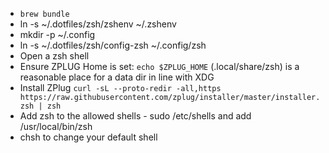 * `brew bundle`
* ln -s ~/.dotfiles/zsh/zshenv ~/.zshenv
* mkdir -p ~/.config
* ln -s ~/.dotfiles/zsh/config-zsh ~/.config/zsh
* Open a zsh shell
* Ensure ZPLUG Home is set: `echo $ZPLUG_HOME` (.local/share/zsh) is a reasonable place for a data dir in line with XDG
* Install ZPlug `curl -sL --proto-redir -all,https https://raw.githubusercontent.com/zplug/installer/master/installer.zsh | zsh`
* Add zsh to the allowed shells - sudo /etc/shells and add /usr/local/bin/zsh
* chsh to change your default shell
